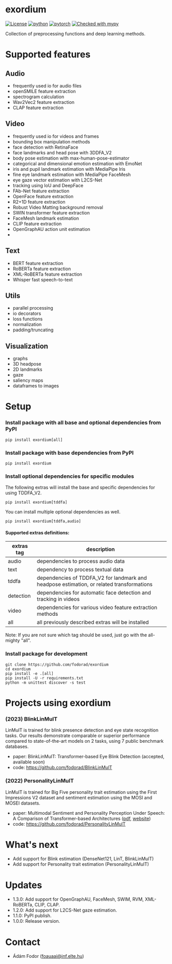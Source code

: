 # exordium
[![License](https://img.shields.io/badge/license-MIT-yellow.svg)](LICENSE)
[![python](https://img.shields.io/badge/Python-3.11-3776AB.svg?style=flat&logo=python&logoColor=white)](https://www.python.org)
[![pytorch](https://img.shields.io/badge/PyTorch-2.0.1-EE4C2C.svg?style=flat&logo=pytorch)](https://pytorch.org)
[![Checked with mypy](https://www.mypy-lang.org/static/mypy_badge.svg)](https://www.mypy-lang.org/)

Collection of preprocessing functions and deep learning methods.

# Supported features
## Audio
* frequently used io for audio files
* openSMILE feature extraction
* spectrogram calculation
* Wav2Vec2 feature extraction
* CLAP feature extraction

## Video
* frequently used io for videos and frames
* bounding box manipulation methods
* face detection with RetinaFace
* face landmarks and head pose with 3DDFA_V2
* body pose estimation with max-human-pose-estimator
* categorical and dimensional emotion estimation with EmoNet
* iris and pupil landmark estimation with MediaPipe Iris
* fine eye landmark estimation with MediaPipe FaceMesh
* eye gaze vector estimation with L2CS-Net
* tracking using IoU and DeepFace
* FAb-Net feature extraction
* OpenFace feature extraction
* R2+1D feature extraction
* Robust Video Matting background removal
* SWIN transformer feature extraction
* FaceMesh landmark estimation
* CLIP feature extraction
* OpenGraphAU action unit estimation
* 

## Text
* BERT feature extraction
* RoBERTa feature extraction
* XML-RoBERTa feature extraction
* Whisper fast speech-to-text

## Utils
* parallel processing
* io decorators
* loss functions
* normalization
* padding/truncating

## Visualization
* graphs
* 3D headpose
* 2D landmarks
* gaze
* saliency maps
* dataframes to images

# Setup
### Install package with all base and optional dependencies from PyPI
```
pip install exordium[all]
```
### Install package with base dependencies from PyPI
```
pip install exordium
```
### Install optional dependencies for specific modules
The following extras will install the base and specific dependencies for using TDDFA_V2.
```
pip install exordium[tddfa]
```
You can install multiple optional dependencies as well.
```
pip install exordium[tddfa,audio]
```

#### Supported extras definitions:
| extras tag | description |
| --- | --- |
| audio | dependencies to process audio data |
| text | dependency to process textual data |
| tddfa | dependencies of TDDFA_V2 for landmark and headpose estimation, or related transformations |
| detection | dependencies for automatic face detection and tracking in videos |
| video | dependencies for various video feature extraction methods |
| all | all previously described extras will be installed |

Note: If you are not sure which tag should be used, just go with the all-mighty "all".

### Install package for development
```
git clone https://github.com/fodorad/exordium
cd exordium
pip install -e .[all]
pip install -U -r requirements.txt
python -m unittest discover -s test
```

# Projects using exordium

### (2023) BlinkLinMulT
LinMulT is trained for blink presence detection and eye state recognition tasks.
Our results demonstrate comparable or superior performance compared to state-of-the-art models on 2 tasks, using 7 public benchmark databases.
* paper: BlinkLinMulT: Transformer-based Eye Blink Detection (accepted, available soon)
* code: https://github.com/fodorad/BlinkLinMulT

### (2022) PersonalityLinMulT
LinMulT is trained for Big Five personality trait estimation using the First Impressions V2 dataset and sentiment estimation using the MOSI and MOSEI datasets.
* paper: Multimodal Sentiment and Personality Perception Under Speech: A Comparison of Transformer-based Architectures ([pdf](https://proceedings.mlr.press/v173/fodor22a/fodor22a.pdf), [website](https://proceedings.mlr.press/v173/fodor22a.html))
* code: https://github.com/fodorad/PersonalityLinMulT

# What's next
* Add support for Blink estimation (DenseNet121, LinT, BlinkLinMulT)
* Add support for Personality trait estimation (PersonalityLinMulT)

# Updates
* 1.3.0: Add support for OpenGraphAU, FaceMesh, SWIM, RVM, XML-RoBERTa, CLIP, CLAP.
* 1.2.0: Add support for L2CS-Net gaze estimation.
* 1.1.0: PyPI publish.
* 1.0.0: Release version.

# Contact
* Ádám Fodor (foauaai@inf.elte.hu)
